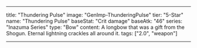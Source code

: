 ---

title: "Thundering Pulse"
image: "GenImp-ThunderingPulse"
tier: "5-Star"
name: "Thundering Pulse"
baseStat: "Crit damage"
baseAtk: "46"
series: "Inazuma Series"
type: "Bow"
content: A longbow that was a gift from the Shogun. Eternal lightning crackles all around it.
tags: ["2.0", "weapon"]

---